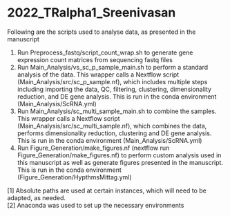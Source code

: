 # 2022_TRalpha1_Sreenivasan
Following are the scripts used to analyse data, as presented in the manuscript

1. Run Preprocess_fastq/script_count_wrap.sh to generate gene expression count matrices from sequencing fastq files
2. Run Main_Analysis/vs_sc_p_sample_main.sh to perform a standard analysis of the data. This wrapper calls a Nextflow script (Main_Analysis/src/sc_p_sample.nf), which includes multiple steps including importing the data, QC, filtering, clustering, dimensionality reduction, and DE gene analysis. This is run in the conda environment (Main_Analysis/ScRNA.yml)
3. Run Main_Analysis/sc_multi_sample_main.sh to combine the samples. This wrapper calls a Nextflow script (Main_Analysis/src/sc_multi_sample.nf), which combines the data, performs dimensionality reduction, clustering and DE gene analysis. This is run in the conda environment (Main_Analysis/ScRNA.yml)
4. Run Figure_Generation/make_figures.nf (nextflow run Figure_Generation/make_figures.nf) to perform custom analysis used in this manuscript as well as generate figures presented in the manuscript. This is run in the conda environment (Figure_Generation/HypthmsMittag.yml)


[1] Absolute paths are used at certain instances, which will need to be adapted, as needed.  
[2] Anaconda was used to set up the necessary environments

